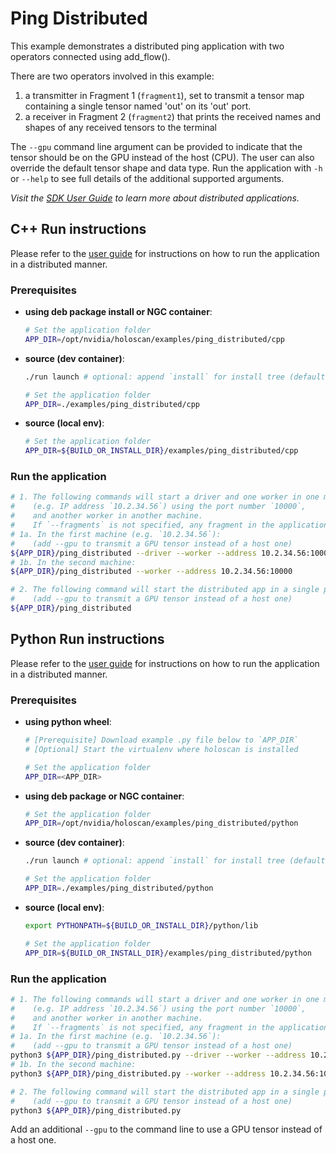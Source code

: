# Ping Distributed

This example demonstrates a distributed ping application with two operators connected using add_flow().

There are two operators involved in this example:

  1. a transmitter in Fragment 1 (`fragment1`), set to transmit a tensor map containing a single tensor named 'out' on its 'out' port.
  2. a receiver in Fragment 2 (`fragment2`) that prints the received names and shapes of any received tensors to the terminal

The `--gpu` command line argument can be provided to indicate that the tensor should be on the GPU instead of the host (CPU). The user can also override the default tensor shape and data type. Run the application with `-h` or `--help` to see full details of the additional supported arguments.

*Visit the [SDK User Guide](https://docs.nvidia.com/holoscan/sdk-user-guide/holoscan_create_distributed_app.html) to learn more about distributed applications.*

## C++ Run instructions

Please refer to the [user guide](https://docs.nvidia.com/holoscan/sdk-user-guide/holoscan_create_distributed_app.html#building-and-running-a-distributed-application) for instructions on how to run the application in a distributed manner.

### Prerequisites

* **using deb package install or NGC container**:

  ```bash
  # Set the application folder
  APP_DIR=/opt/nvidia/holoscan/examples/ping_distributed/cpp
  ```

* **source (dev container)**:

  ```bash
  ./run launch # optional: append `install` for install tree (default: `build`)

  # Set the application folder
  APP_DIR=./examples/ping_distributed/cpp
  ```

* **source (local env)**:

  ```bash
  # Set the application folder
  APP_DIR=${BUILD_OR_INSTALL_DIR}/examples/ping_distributed/cpp
  ```

### Run the application

```bash
# 1. The following commands will start a driver and one worker in one machine
#    (e.g. IP address `10.2.34.56`) using the port number `10000`,
#    and another worker in another machine.
#    If `--fragments` is not specified, any fragment in the application will be chosen to run.
# 1a. In the first machine (e.g. `10.2.34.56`):
#    (add --gpu to transmit a GPU tensor instead of a host one)
${APP_DIR}/ping_distributed --driver --worker --address 10.2.34.56:10000
# 1b. In the second machine:
${APP_DIR}/ping_distributed --worker --address 10.2.34.56:10000

# 2. The following command will start the distributed app in a single process
#    (add --gpu to transmit a GPU tensor instead of a host one)
${APP_DIR}/ping_distributed
```

## Python Run instructions

Please refer to the [user guide](https://docs.nvidia.com/holoscan/sdk-user-guide/holoscan_create_distributed_app.html#building-and-running-a-distributed-application) for instructions on how to run the application in a distributed manner.

### Prerequisites

* **using python wheel**:

  ```bash
  # [Prerequisite] Download example .py file below to `APP_DIR`
  # [Optional] Start the virtualenv where holoscan is installed

  # Set the application folder
  APP_DIR=<APP_DIR>
  ```

* **using deb package or NGC container**:

  ```bash
  # Set the application folder
  APP_DIR=/opt/nvidia/holoscan/examples/ping_distributed/python
  ```

* **source (dev container)**:

  ```bash
  ./run launch # optional: append `install` for install tree (default: `build`)

  # Set the application folder
  APP_DIR=./examples/ping_distributed/python
  ```

* **source (local env)**:

  ```bash
  export PYTHONPATH=${BUILD_OR_INSTALL_DIR}/python/lib

  # Set the application folder
  APP_DIR=${BUILD_OR_INSTALL_DIR}/examples/ping_distributed/python
  ```

### Run the application

```bash
# 1. The following commands will start a driver and one worker in one machine
#    (e.g. IP address `10.2.34.56`) using the port number `10000`,
#    and another worker in another machine.
#    If `--fragments` is not specified, any fragment in the application will be chosen to run.
# 1a. In the first machine (e.g. `10.2.34.56`):
#    (add --gpu to transmit a GPU tensor instead of a host one)
python3 ${APP_DIR}/ping_distributed.py --driver --worker --address 10.2.34.56:10000
# 1b. In the second machine:
python3 ${APP_DIR}/ping_distributed.py --worker --address 10.2.34.56:10000

# 2. The following command will start the distributed app in a single process
#    (add --gpu to transmit a GPU tensor instead of a host one)
python3 ${APP_DIR}/ping_distributed.py
```

Add an additional `--gpu` to the command line to use a GPU tensor instead of a host one.
